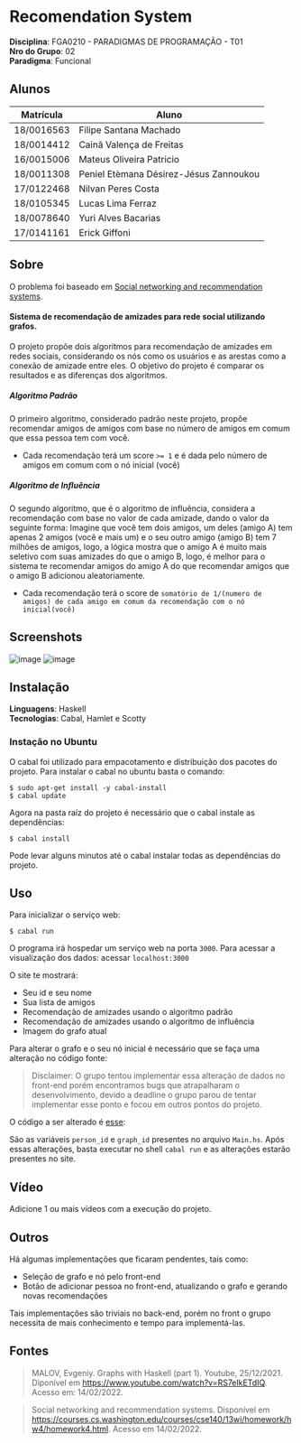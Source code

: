 # Recomendation System

**Disciplina**: FGA0210 - PARADIGMAS DE PROGRAMAÇÃO - T01 <br>
**Nro do Grupo**: 02<br>
**Paradigma**: Funcional<br>

## Alunos
|Matrícula | Aluno |
| -- | -- |
| 18/0016563  |  Filipe Santana Machado |
| 18/0014412  |  Cainã Valença de Freitas |
| 16/0015006  |  Mateus Oliveira Patricio |
| 18/0011308  |  Peniel Etèmana Désirez-Jésus Zannoukou |
| 17/0122468  |  Nilvan Peres Costa |
| 18/0105345  |  Lucas Lima Ferraz |
| 18/0078640  |  Yuri Alves Bacarias |
| 17/0141161  |  Erick Giffoni |

## Sobre 

O problema foi baseado em [Social networking and recommendation systems](https://courses.cs.washington.edu/courses/cse140/13wi/homework/hw4/homework4.html).
#### Sistema de recomendação de amizades para rede social utilizando grafos.
O projeto propôe dois algoritmos para recomendação de amizades em redes sociais, considerando os nós como os usuários e as arestas como a conexão de amizade entre eles. O objetivo do projeto é comparar os resultados e as diferenças dos algoritmos.

##### Algoritmo Padrão
O primeiro algoritmo, considerado padrão neste projeto, propôe recomendar amigos de amigos com base no número de amigos em comum que essa pessoa tem com você.
- Cada recomendação terá um score `>= 1` e é dada pelo número de amigos em comum com o nó inicial (você)

##### Algoritmo de Influência
O segundo algoritmo, que é o algoritmo de influência, considera a recomendação com base no valor de cada amizade, dando o valor da seguinte forma:
  Imagine que você tem dois amigos, um deles (amigo A) tem apenas 2 amigos (você e mais um) e o seu outro amigo (amigo B) tem 7 milhões de amigos, logo, a lógica mostra que o amigo A é muito mais seletivo com suas amizades do que o amigo B, logo, é melhor para o sistema te recomendar amigos do amigo A do que recomendar amigos que o amigo B adicionou aleatoriamente.
 - Cada recomendação terá o score de `somatório de 1/(numero de amigos) de cada amigo em comum da recomendação com o nó inicial(você)`

## Screenshots
![image](https://user-images.githubusercontent.com/40258400/153970165-d4c864cb-149d-4c20-beea-f8ccac8b2d0e.png)
![image](https://user-images.githubusercontent.com/40258400/153970286-533bb87a-16fb-4975-ba10-883408b9f4be.png)

## Instalação 
**Linguagens**: Haskell<br>
**Tecnologias**: Cabal, Hamlet e Scotty<br>

### Instação no Ubuntu
O cabal foi utilizado para empacotamento e distribuição dos pacotes do projeto.
Para instalar o cabal no ubuntu basta o comando:
```shell
$ sudo apt-get install -y cabal-install
$ cabal update
```
Agora na pasta raíz do projeto é necessário que o cabal instale as dependências:
```shell
$ cabal install
```
Pode levar alguns minutos até o cabal instalar todas as dependências do projeto.

## Uso 

Para inicializar o serviço web:
```shell
$ cabal run
```
O programa irá hospedar um serviço web na porta `3000`.
Para acessar a visualização dos dados:
acessar `localhost:3000`

O site te mostrará:
- Seu id e seu nome
- Sua lista de amigos
- Recomendação de amizades usando o algoritmo padrão
- Recomendação de amizades usando o algoritmo de influência
- Imagem do grafo atual

Para alterar o grafo e o seu nó inicial é necessário que se faça uma alteração no código fonte:
> Disclaimer:
>   O grupo tentou implementar essa alteração de dados no front-end porém encontramos bugs que atrapalharam o desenvolvimento, devido a deadline o grupo parou de tentar implementar esse ponto e focou em outros pontos do projeto.

O código a ser alterado é
[esse](https://github.com/UnBParadigmas2021-2/2021.2-G2_Solaire_Disciples_Functional_Recomendation_System/blob/ee6fdc9fff49d01474026c4a0ad35ed95c060df1/Main.hs#L111#L112):

São as variáveis `person_id` e `graph_id` presentes no arquivo `Main.hs`.
Após essas alterações, basta executar no shell `cabal run` e as alterações estarão presentes no site.

## Vídeo
Adicione 1 ou mais vídeos com a execução do projeto.

## Outros 
Há algumas implementações que ficaram pendentes, tais como:
- Seleção de grafo e nó pelo front-end
- Botão de adicionar pessoa no front-end, atualizando o grafo e gerando novas recomendações

Tais implementações são triviais no back-end, porém no front o grupo necessita de mais conhecimento e tempo para implementá-las.

## Fontes
> MALOV, Evgeniy. Graphs with Haskell (part 1). Youtube, 25/12/2021. Diponível em https://www.youtube.com/watch?v=RS7eIkETdIQ. Acesso em: 14/02/2022.

>  Social networking and recommendation systems. Disponível em https://courses.cs.washington.edu/courses/cse140/13wi/homework/hw4/homework4.html. Acesso em 14/02/2022.
